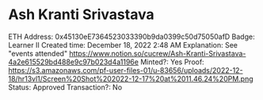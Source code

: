 # Ash Kranti Srivastava

ETH Address: 0x45130eE7364523033390b9da0399c50d75050afD
Badge: Learner II
Created time: December 18, 2022 2:48 AM
Explanation: See "events attended" https://www.notion.so/cucrew/Ash-Kranti-Srivastava-4a2e615529bd488e9c97b023d4a1196e
Minted?: Yes
Proof: https://s3.amazonaws.com/pf-user-files-01/u-83656/uploads/2022-12-18/hr13vl1/Screen%20Shot%202022-12-17%20at%2011.46.24%20PM.png
Status: Approved
Transaction?: No